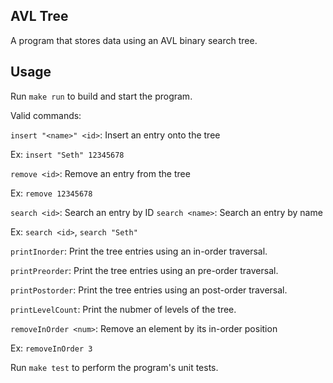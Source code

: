 ## AVL Tree
A program that stores data using an AVL binary search tree.

## Usage
Run ```make run``` to build and start the program.

Valid commands:

```insert "<name>" <id>```: Insert an entry onto the tree

Ex: ```insert "Seth" 12345678```

```remove <id>```: Remove an entry from the tree

Ex:  ```remove 12345678```

```search <id>```: Search an entry by ID
```search <name>```: Search an entry by name

Ex: ```search <id>```, ```search "Seth"```

```printInorder```: Print the tree entries using an in-order traversal.

```printPreorder```: Print the tree entries using an pre-order traversal.

```printPostorder```: Print the tree entries using an post-order traversal.

```printLevelCount```: Print the nubmer of levels of the tree.

```removeInOrder <num>```: Remove an element by its in-order position

Ex: ```removeInOrder 3```

Run ```make test``` to perform the program's unit tests.
